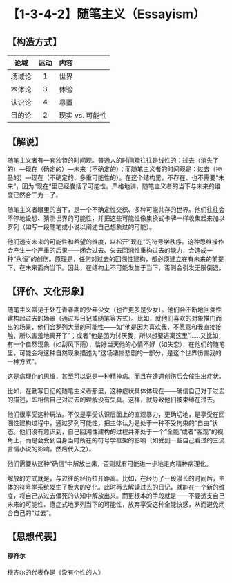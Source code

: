 # 【1-3-4-2】随笔主义（Essayism）
## 【构造方式】
| 论域 | 运动           | 内容 |
|:----:|:----------------:|:-----|
| 场域论   |1 |  世界  |
| 本体论   |3 | 体验   |
| 认识论   |4 | 悬置   |
| 目的论   | 2|  现实 vs. 可能性  |


## 【解说】
随笔主义者有一套独特的时间观。普通人的时间观往往是线性的：过去（消失了的）—现在（确定的）—未来（不确定的）；而随笔主义者的时间观是：过去（神圣的）—现在（不确定的、多重可能性的）。在这个结构里，不存在、也不需要“未来”，因为“现在”里已经囊括了可能性。严格地讲，随笔主义者的当下与未来的维度已然合二为一了。

随笔主义者眼里的当下，是一个不确定性交织、多种可能共存的世界。他们往往会不停地设想、猜测世界的可能性，并把这些可能性像集换式卡牌一样收集起来加以罗列（如写一段随笔或小说以阐述自己想象过的可能）。

他们透支未来的可能性和希望的维度，以松开“现在”的符号学秩序。这种思维操作会产生一个严重的后果——闭合过去、失去回溯性重构过去的能力，会造成一种“永恒”的创伤。原理是，任何对过去的回溯性建构，都必须建立在有未来的前提下，在未来面向当下。因此，在结构上不可能发生于当下，否则会引发无限倒退。
## 【评价、文化形象】
随笔主义常见于处在青春期的少年少女（也许更多是少女）。他们会不断地回溯性建构起过去的场景（通过写日记或随笔等方式）。比如，就他们喜欢的对象推门而出的场景，他们会罗列大量的可能性——如“他是因为喜欢我，不愿意和我直接接触，所以害羞地离开了”；或者“他是因为讨厌我，所以想要逃离这里”……又比如，有一个自然现象（如刮风下雨），恰好当天他的心情不好（如失恋），在他们的随笔里，可能会将这种自然现象描述为“这场凄惨悲剧的一部分，是这个世界伤害我的一种方式”。

这是病理化的思维，甚至可以说是一种精神病。而且在遭遇创伤后会催生出症状。

比如，在勤写日记的随笔主义者那里，这种症状具体体现在——确信自己对于过去的描述，即相信自己对过去的理解没有失真。这样，就导致他们被束缚在过去。

他们很享受这种玩法。不仅是享受认识层面上的直观暴力，更确切地，是享受在回溯性建构过程中，通过罗列可能性，把主体认为是处于一种不受拘束的“自由”状态。他们没有意识到，自己回溯性建构的过程并非处于一个“全能”或者“客观”的视角上，而是会受到自身当时所在的符号学框架的影响（如受到一些自己看过的三流言情小说的影响，然后代入之）。

他们需要从这种“确信”中解放出来，否则就有可能进一步地走向精神病理化。

解放的方式就是，与过往的经历拉开距离。比如，在经历了一段漫长的时间后，主体的符号学系统发生了极大的变化。此时再去解读过去的日记，就能在一个新的维度，将自己从过去僵死的认知中解放出来。而更根本的手段就是——不要透支自己未来的可能性、癔症式地罗列当下的可能性，放弃享受这种全能快感，从而避免闭合自己的“过去”。

## 【思想代表】
#### 穆齐尔
穆齐尔的代表作是《没有个性的人》
